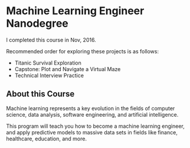 # Machine Learning Engineer Nanodegree

I completed this course in Nov, 2016.

Recommended order for exploring these projects is as follows:

- Titanic Survival Exploration
- Capstone: Plot and Navigate a Virtual Maze
- Technical Interview Practice

## About this Course

Machine learning represents a key evolution in the fields of computer science, data analysis, software engineering, and artificial intelligence.

This program will teach you how to become a machine learning engineer, and apply predictive models to massive data sets in fields like finance, healthcare, education, and more.

